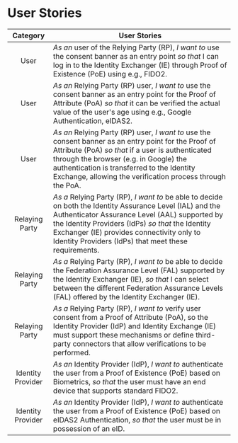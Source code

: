 # User Stories

| Category  | User Stories  |
|:---:|-------------|
| User  | *As an* user of the Relying Party (RP), *I want to* use the consent banner as an entry point *so that* I can log in to the Identity Exchanger (IE) through Proof of Existence (PoE) using e.g., FIDO2. |
| User  | *As an* Relying Party (RP) user, *I want to* use the consent banner as an entry point for the Proof of Attribute (PoA) *so that* it can be verified the actual value of the user's age using e.g., Google Authentication, eIDAS2. |
| User  | *As an* Relying Party (RP) user, *I want to* use the consent banner as an entry point for the Proof of Attribute (PoA) *so that* if a user is authenticated through the browser (e.g. in Google) the authentication is transferred to the Identity Exchange, allowing the verification process through the PoA. |
| Relaying Party  | *As a* Relying Party (RP), *I want to* be able to decide on both the Identity Assurance Level (IAL) and the Authenticator Assurance Level (AAL) supported by the Identity Providers (IdPs) *so that* the Identity Exchanger (IE) provides connectivity only to Identity Providers (IdPs) that meet these requirements. |
| Relaying Party  | *As a* Relying Party (RP), *I want to* be able to decide the Federation Assurance Level (FAL) supported by the Identity Exchanger (IE), *so that* I can select between the different Federation Assurance Levels (FAL) offered by the Identity Exchanger (IE). |
| Relaying Party | *As a* Relying Party (RP), *I want to* verify user consent from a Proof of Attribute (PoA), so the Identity Provider (IdP) and Identity Exchange (IE) must support these mechanisms or define third-party connectors that allow verifications to be performed. |
| Identity Provider  | *As an* Identity Provider (IdP), *I want to* authenticate the user from a Proof of Existence (PoE) based on Biometrics, *so that* the user must have an end device that supports standard FIDO2. |
| Identity Provider  | *As an* Identity Provider (IdP), *I want to* authenticate the user from a Proof of Existence (PoE) based on eIDAS2 Authentication, *so that* the user must be in possession of an eID. |

